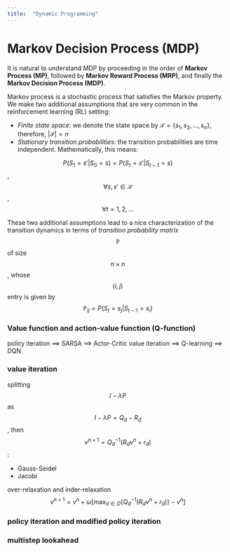 ```yaml
---
title:  "Dynamic Programming"
---
```


# Markov Decision Process (MDP)
It is natural to understand MDP by proceeding in the order of **Markov Process (MP)**, followed by **Markov Reward Process (MRP)**, and finally the **Markov Decision Process (MDP)**. 

Markov process is a stochastic process that satisfies the Markov property. We make two additional assumptions that are very common in the reinforcement learning (RL) setting:

* *Finite state space:* we denote the state space by $\mathcal{S}=\{s_1,s_2,\dots,s_n\}$, therefore, $|\mathcal{S}|=n$
* *Stationary transition probabilities:* the transition probabilities are time independent. Mathematically, this means:

$$P(S_1=s'|S_0=s)=P(S_t=s'|S_{t-1}=s)$$, $$\forall s, s'\in\mathcal{S}$$, $$\forall t=1, 2, \dots$$

These two additional assumptions lead to a nice characterization of the transition dynamics in terms of *transition probability matrix* $$\mathbb{P}$$ of size $$n\times n$$, whose $$(i,j)$$ entry is given by $$\mathbb{P}_{ij}=P(S_t=s_j|S_{t-1}=s_i)$$



### Value function and action-value function (Q-function)

policy iteration ==> SARSA ==> Actor-Critic
value iteration ==> Q-learning ==> DQN

### value iteration
splitting $$I-\lambda P$$ as $$I-\lambda P = Q_d-R_d$$, then $$v^{n+1}=Q_d^{-1}(R_dv^n+r_d)$$:
* Gauss-Seidel
* Jacobi

over-relaxation and inder-relaxation
$$v^{n+1}=v^n+\omega\left[\max_{d\in D}\{Q_d^{-1}(R_dv^n+r_d)\}-v^n\right]$$

### policy iteration and modified policy iteration

### multistep lookahead

